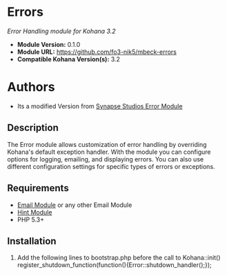 # Errors

*Error Handling module for Kohana 3.2*

- **Module Version:** 0.1.0
- **Module URL:** <https://github.com/fo3-nik5/mbeck-errors>
- **Compatible Kohana Version(s):** 3.2

# Authors
- Its a modified Version from [Synapse Studios Error Module](https://github.com/synapsestudios/kohana-errors)

## Description

The Error module allows customization of error handling by overriding Kohana's
default exception handler.  With the module you can configure options for
logging, emailing, and displaying errors.  You can also use different
configuration settings for specific types of errors or exceptions.

## Requirements

- [Email Module](https://github.com/fo3-nik5/kohana-email) or any other Email Module
- [Hint Module](https://github.com/fo3-nik5/kohana-hint)
- PHP 5.3+

## Installation

1. Add the following lines to bootstrap.php before the call to Kohana::init()
    register_shutdown_function(function(){Error::shutdown_handler();});
